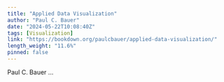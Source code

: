 ```yaml
---
title: "Applied Data Visualization"
author: "Paul C. Bauer"
date: "2024-05-22T10:08:40Z"
tags: [Visualization]
link: "https://bookdown.org/paulcbauer/applied-data-visualization/"
length_weight: "11.6%"
pinned: false
---
```


Paul C. Bauer  ...
